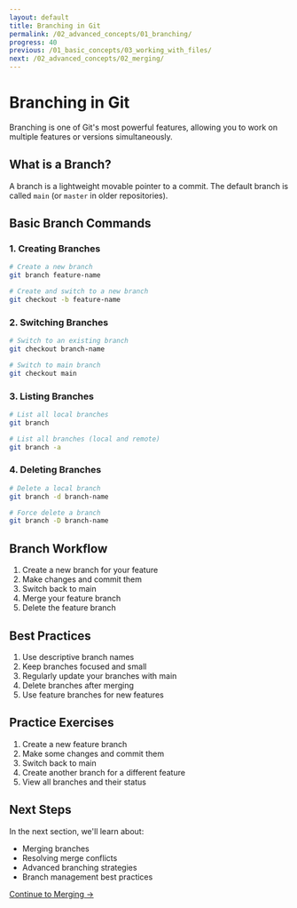 ```yaml
---
layout: default
title: Branching in Git
permalink: /02_advanced_concepts/01_branching/
progress: 40
previous: /01_basic_concepts/03_working_with_files/
next: /02_advanced_concepts/02_merging/
---
```


# Branching in Git

Branching is one of Git's most powerful features, allowing you to work on multiple features or versions simultaneously.

## What is a Branch?

A branch is a lightweight movable pointer to a commit. The default branch is called `main` (or `master` in older repositories).

## Basic Branch Commands

### 1. Creating Branches

```bash
# Create a new branch
git branch feature-name

# Create and switch to a new branch
git checkout -b feature-name
```

### 2. Switching Branches

```bash
# Switch to an existing branch
git checkout branch-name

# Switch to main branch
git checkout main
```

### 3. Listing Branches

```bash
# List all local branches
git branch

# List all branches (local and remote)
git branch -a
```

### 4. Deleting Branches

```bash
# Delete a local branch
git branch -d branch-name

# Force delete a branch
git branch -D branch-name
```

## Branch Workflow

1. Create a new branch for your feature
2. Make changes and commit them
3. Switch back to main
4. Merge your feature branch
5. Delete the feature branch

## Best Practices

1. Use descriptive branch names
2. Keep branches focused and small
3. Regularly update your branches with main
4. Delete branches after merging
5. Use feature branches for new features

## Practice Exercises

1. Create a new feature branch
2. Make some changes and commit them
3. Switch back to main
4. Create another branch for a different feature
5. View all branches and their status

## Next Steps

In the next section, we'll learn about:
- Merging branches
- Resolving merge conflicts
- Advanced branching strategies
- Branch management best practices

[Continue to Merging →](/git_software_dev_workshop/02_advanced_concepts/02_merging/) 